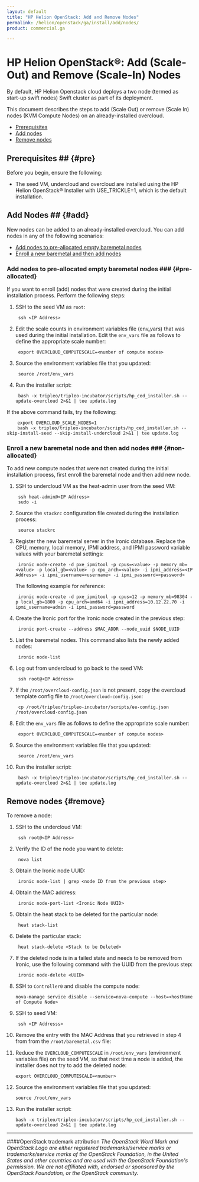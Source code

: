 ```yaml
---
layout: default
title: "HP Helion OpenStack: Add and Remove Nodes"
permalink: /helion/openstack/ga/install/add/nodes/
product: commercial.ga

---
```

<!--UNDER REVISION-->


<script>

function PageRefresh {
onLoad="window.refresh"
}

PageRefresh();

</script>

<!--
<p style="font-size: small;"> <a href="/helion/openstack/install-beta/prereqs/">&#9664; PREV</a> | <a href="/helion/openstack/install-beta-overview/">&#9650; UP</a> | <a href="/helion/openstack/install-beta/vsa/">NEXT &#9654;</a> </p>
-->

# HP Helion OpenStack&reg;: Add (Scale-Out) and Remove (Scale-In) Nodes

<!---This document describes the steps to add and remove nodes (scale in or scale out the VSA and Compute nodes) on an already installed overcloud-->
By default, HP Helion Openstack cloud deploys a two node (termed as start-up swift nodes) Swift cluster as part of its deployment.

This document describes the steps to add (Scale Out) or remove (Scale In) nodes (KVM Compute Nodes) on an already-installed overcloud. 

- [Prerequisites](#pre)
- [Add nodes](#add)
- [Remove nodes](#remove)

## Prerequisites ## {#pre}

Before you begin, ensure the following:

- The seed VM, undercloud and overcloud are installed using the HP Helion OpenStack&#174; Installer with USE_TRICKLE=1, which is the default installation.

## Add Nodes ## {#add}

New nodes can be added to an already-installed overcloud. You can add nodes in any of the following scenarios:

- [Add nodes to pre-allocated empty baremetal nodes](#pre-allocated)
- [Enroll a new baremetal and then add nodes](#non-allocated)

### Add nodes to pre-allocated empty baremetal nodes ### {#pre-allocated}

If you want to enroll (add) nodes that were created during the initial installation process. Perform the following steps:


1. SSH to the seed VM as `root`:

 		ssh <IP Address>

2. Edit the scale counts in environment variables file (env_vars) that was used during the initial installation. Edit the `env_vars` file as follows to define the appropriate scale number:

		export OVERCLOUD_COMPUTESCALE=<number of compute nodes>

3. Source the environment variables file that you updated:  

		source /root/env_vars

4. Run the installer script:

		bash -x tripleo/tripleo-incubator/scripts/hp_ced_installer.sh --update-overcloud 2>&1 | tee update.log

If the above command fails, try the following:

		export OVERCLOUD_SCALE_NODES=1
		bash -x tripleo/tripleo-incubator/scripts/hp_ced_installer.sh --skip-install-seed --skip-install-undercloud 2>&1 | tee update.log

### Enroll a new baremetal node and then add nodes ### {#non-allocated}

To add new compute nodes that were not created during the initial installation process, first enroll the baremetal node and then add new node.

1. SSH to undercloud VM as the heat-admin user from the seed VM:

		ssh heat-admin@<IP Address>
		sudo -i

2. Source the `stackrc` configuration file created during the installation process:

		source stackrc

2. Register the new baremetal server in the Ironic database. Replace the CPU, memory, local memory, IPMI address, and IPMI password variable values with your baremetal settings: 

		ironic node-create -d pxe_ipmitool -p cpus=<value> -p memory_mb=<value> -p local_gb=<value> -p cpu_arch=<value> -i ipmi_address=<IP Address> -i ipmi_username=<username> -i ipmi_password=<password>

	The following example for reference:

		ironic node-create -d pxe_ipmitool -p cpus=12 -p memory_mb=98304 -p local_gb=1800 -p cpu_arch=amd64 -i ipmi_address=10.12.22.70 -i ipmi_username=admin -i ipmi_password=password

3. Create the Ironic port for the Ironic node created in the previous step:

		ironic port-create --address $MAC_ADDR --node_uuid $NODE_UUID

4. List the baremetal nodes. This command also lists the newly added nodes:

		ironic node-list

5. Log out from undercloud to go back to the seed VM:

		ssh root@<IP Address>

6. If the `/root/overcloud-config.json` is not present, copy the overcloud template config file to `/root/overcloud-config.json`:
 
		cp /root/tripleo/tripleo-incubator/scripts/ee-config.json /root/overcloud-config.json

7. Edit the `env_vars` file as follows to define the appropriate scale number:

		export OVERCLOUD_COMPUTESCALE=<number of compute nodes>

4. Source the environment variables file that  you updated:  

		source /root/env_vars

4. Run the installer script:

		bash -x tripleo/tripleo-incubator/scripts/hp_ced_installer.sh --update-overcloud 2>&1 | tee update.log


## Remove nodes {#remove}

To remove a node:

1. SSH to the undercloud VM:

		ssh root@<IP Address>

2. Verify the ID of the node you want to delete:

		nova list

3. Obtain the Ironic node UUID:

		ironic node-list | grep <node ID from the previous step>

4. Obtain the MAC address:

		ironic node-port-list <Ironic Node UUID>

5. Obtain the heat stack to be deleted for the particular node:
 
		heat stack-list

6. Delete the particular stack:

		heat stack-delete <Stack to be Deleted>

7. If the deleted node is in a failed state and needs to be removed from Ironic, use the following command with the UUID from the previous step:

		ironic node-delete <UUID>

8. 	SSH to `Controller0` and disable the compute node:

		nova-manage service disable --service=nova-compute --host=<hostName of Compute Node>

9. SSH to seed VM:

		ssh <IP Addresss>

10. Remove the entry with the MAC Address that you retrieved in step 4 from from the `/root/baremetal.csv` file:

10. Reduce the `OVERCLOUD_COMPUTESCALE` in `/root/env_vars` (environment variables file) on the seed VM, so that next time a node is added, the installer does not try to add the deleted node:

		export OVERCLOUD_COMPUTESCALE=<number>

11. Source the environment variables file that  you updated:  

		source /root/env_vars

12. Run the installer script:

		bash -x tripleo/tripleo-incubator/scripts/hp_ced_installer.sh --update-overcloud 2>&1 | tee update.log


----
####OpenStack trademark attribution
*The OpenStack Word Mark and OpenStack Logo are either registered trademarks/service marks or trademarks/service marks of the OpenStack Foundation, in the United States and other countries and are used with the OpenStack Foundation's permission. We are not affiliated with, endorsed or sponsored by the OpenStack Foundation, or the OpenStack community.*

     
